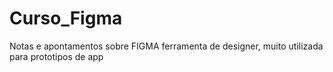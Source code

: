 # Curso_Figma
Notas e apontamentos sobre FIGMA ferramenta de designer, muito utilizada para prototipos de app
